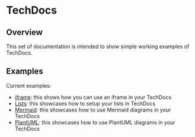 # TechDocs

## Overview

This set of documentation is intended to show simple working examples of TechDocs.

## Examples

Current examples:

- [iframe](./examples/iframe.md): this shows how you can use an iframe in your TechDocs
- [Lists](./examples/lists.md): this showcases how to setup your lists in TechDocs
- [Mermaid](./examples/mermaid.md): this showcases how to use Mermaid diagrams in your TechDocs
- [PlantUML](./examples/plantuml.md): this showcases how to use PlantUML diagrams in your TechDocs

